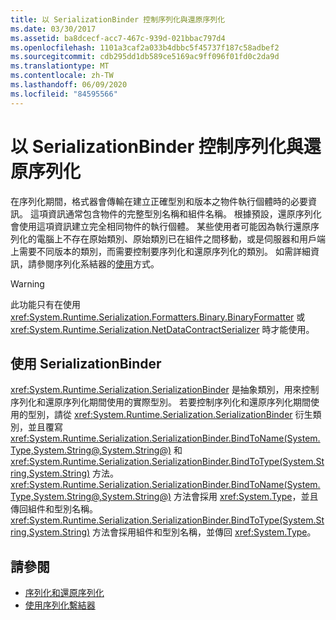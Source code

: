 ```yaml
---
title: 以 SerializationBinder 控制序列化與還原序列化
ms.date: 03/30/2017
ms.assetid: ba8dcecf-acc7-467c-939d-021bbac797d4
ms.openlocfilehash: 1101a3caf2a033b4dbbc5f45737f187c58adbef2
ms.sourcegitcommit: cdb295dd1db589ce5169ac9ff096f01fd0c2da9d
ms.translationtype: MT
ms.contentlocale: zh-TW
ms.lasthandoff: 06/09/2020
ms.locfileid: "84595566"
---
```

# <a name="controlling-serialization-and-deserialization-with-serializationbinder"></a>以 SerializationBinder 控制序列化與還原序列化
在序列化期間，格式器會傳輸在建立正確型別和版本之物件執行個體時的必要資訊。 這項資訊通常包含物件的完整型別名稱和組件名稱。 根據預設，還原序列化會使用這項資訊建立完全相同物件的執行個體。 某些使用者可能因為執行還原序列化的電腦上不存在原始類別、原始類別已在組件之間移動，或是伺服器和用戶端上需要不同版本的類別，而需要控制要序列化和還原序列化的類別。 如需詳細資訊，請參閱序列化系結器的[使用](../samples/usage-of-serialization-binder.md)方式。  
  
> [!WARNING]
> 此功能只有在使用 <xref:System.Runtime.Serialization.Formatters.Binary.BinaryFormatter> 或 <xref:System.Runtime.Serialization.NetDataContractSerializer> 時才能使用。  
  
## <a name="using-serializationbinder"></a>使用 SerializationBinder  
 <xref:System.Runtime.Serialization.SerializationBinder> 是抽象類別，用來控制序列化和還原序列化期間使用的實際型別。 若要控制序列化和還原序列化期間使用的型別，請從 <xref:System.Runtime.Serialization.SerializationBinder> 衍生類別，並且覆寫 <xref:System.Runtime.Serialization.SerializationBinder.BindToName(System.Type,System.String@,System.String@)> 和 <xref:System.Runtime.Serialization.SerializationBinder.BindToType(System.String,System.String)> 方法。 <xref:System.Runtime.Serialization.SerializationBinder.BindToName(System.Type,System.String@,System.String@)> 方法會採用 <xref:System.Type>，並且傳回組件和型別名稱。 <xref:System.Runtime.Serialization.SerializationBinder.BindToType(System.String,System.String)> 方法會採用組件和型別名稱，並傳回 <xref:System.Type>。  
  
## <a name="see-also"></a>請參閱

- [序列化和還原序列化](serialization-and-deserialization.md)
- [使用序列化繫結器](../samples/usage-of-serialization-binder.md)
